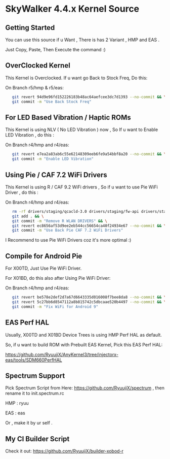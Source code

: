 SkyWalker 4.4.x Kernel Source
====================================

Getting Started
---------------
You can use this source if u Want , 
There is has 2 Variant , HMP and EAS .

Just Copy, Paste, Then Execute the command :)


OverClocked Kernel
------------------
This Kernel is Overclocked. If u want go Back to Stock Freq, Do this:

On Branch r5/hmp & r5/eas:
```bash
   git revert 94d9e96fd152226183b48ac64aefcee3dc7d1393 --no-commit && \
   git commit -m "Use Back Stock Freq"
```

For LED Based Vibration / Haptic ROMs
----------------------------
This Kernel is using NLV ( No LED Vibration ) now , So If u want to Enable
LED Vibration , do this :

On Branch r4/hmp and r4/eas:
```bash
   git revert e7ea2a83ab6c55e62148309eeb6fe9a54bbf8a20 --no-commit && \
   git commit -m "Enable LED Vibration"
```

Using Pie / CAF 7.2 WiFi Drivers
--------------------------------
This Kernel is using R / CAF 9.2 WiFi drivers , So if u want to use
Pie WiFi Driver , do this :

On Branch r4/hmp and r4/eas:
```bash
   rm -rf drivers/staging/qcacld-3.0 drivers/staging/fw-api drivers/staging/qca-wifi-host-cmn && \
   git add . && \
   git commit -m "Remove R WLAN DRIVERS" && \
   git revert ec8656af53d9ee2eb544cc56654ca40f24934e67 --no-commit && \
   git commit -m "Use Back Pie CAF 7.2 WiFi Drivers" 
```

I Recommend to use Pie WiFi Drivers coz it's more optimal :)

Compile for Android Pie
-----------------------

For X00TD, Just Use Pie WiFi Driver.

For X01BD, do this also after Using Pie WiFi Driver:

On Branch r4/hmp and r4/eas:
```bash
   git revert be578e2def2d7a67d6643335d016008f7bee8da8 --no-commit && \
   git revert 5c27bb6d8547112a8b815742c5dbcaae520b4497 --no-commit && \
   git commit -m "Fix WiFi for Android 9"
```

EAS Perf HAL
------------
Usually, X00TD and X01BD Device Trees is using HMP Perf HAL as default.

So, if u want to build ROM with Prebuilt EAS Kernel, Pick this EAS Perf HAL:

https://github.com/RyuujiX/AnyKernel3/tree/injectorx-eas/tools/SDM660PerfHAL

Spectrum Support
----------------
Pick Spectrum Script from Here: https://github.com/RyuujiX/spectrum , then rename it to init.spectrum.rc

HMP : ryuu

EAS : eas

Or , make it by ur self .

My CI Builder Script
--------------------
Check it out: https://github.com/RyuujiX/builder-xobod-r